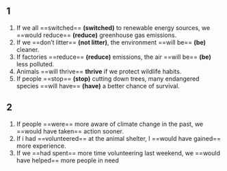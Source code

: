 ## 1
1. If we all ==switched== **(switched)** to renewable energy sources, we ==would reduce== **(reduce)** greenhouse gas emissions.
2. If we ==don’t litter== **(not litter)**, the environment ==will be== **(be)** cleaner.
3. If factories ==reduce== **(reduce)** emissions, the air ==will be== **(be)** less polluted.
4. Animals ==will thrive== **thrive** if we protect wildlife habits.
5. If people ==stop== **(stop)** cutting down trees, many endangered species ==will have== **(have)** a better chance of survival.
## 2

1. If people ==were== more aware of climate change in the past, we ==would have taken== action sooner.
2. If i had ==volunteered== at the animal shelter, I ==would have gained== more experience.
3. If we ==had spent== more time volunteering last weekend, we ==would have helped== more people in need